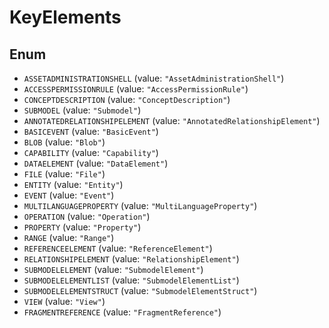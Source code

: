 # KeyElements

## Enum

* `ASSETADMINISTRATIONSHELL` (value: `"AssetAdministrationShell"`)
* `ACCESSPERMISSIONRULE` (value: `"AccessPermissionRule"`)
* `CONCEPTDESCRIPTION` (value: `"ConceptDescription"`)
* `SUBMODEL` (value: `"Submodel"`)
* `ANNOTATEDRELATIONSHIPELEMENT` (value: `"AnnotatedRelationshipElement"`)
* `BASICEVENT` (value: `"BasicEvent"`)
* `BLOB` (value: `"Blob"`)
* `CAPABILITY` (value: `"Capability"`)
* `DATAELEMENT` (value: `"DataElement"`)
* `FILE` (value: `"File"`)
* `ENTITY` (value: `"Entity"`)
* `EVENT` (value: `"Event"`)
* `MULTILANGUAGEPROPERTY` (value: `"MultiLanguageProperty"`)
* `OPERATION` (value: `"Operation"`)
* `PROPERTY` (value: `"Property"`)
* `RANGE` (value: `"Range"`)
* `REFERENCEELEMENT` (value: `"ReferenceElement"`)
* `RELATIONSHIPELEMENT` (value: `"RelationshipElement"`)
* `SUBMODELELEMENT` (value: `"SubmodelElement"`)
* `SUBMODELELEMENTLIST` (value: `"SubmodelElementList"`)
* `SUBMODELELEMENTSTRUCT` (value: `"SubmodelElementStruct"`)
* `VIEW` (value: `"View"`)
* `FRAGMENTREFERENCE` (value: `"FragmentReference"`)
